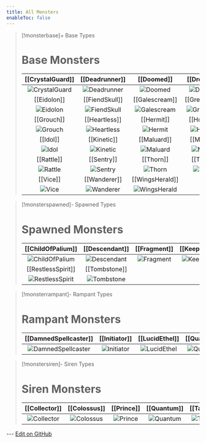 ```yaml
---
title: All Monsters
enableToc: false
---
```


> [!monsterbase]+ Base Types
> # Base Monsters
> | [[CrystalGuard]] | [[Deadrunner]] | [[Doomed]] | [[Drought]] |
> |:---:|:---:|:---:|:---:|
> | ![CrystalGuard](CrystalGuard_Icon.png) | ![Deadrunner](Deadrunner_Icon.png) | ![Doomed](Doomed_Icon.png) | ![Drought](Drought_Enemy_Icon.png) |
> | [[Eidolon]] | [[FiendSkull]] | [[Galescream]] | [[Grenadier]] |
> | ![Eidolon](Eidolon_Icon.png) | ![FiendSkull](FiendSkull_Icon.png) | ![Galescream](Galescream_Enemy_Icon.png) | ![Grenadier](Grenadier_Icon.png) |
> | [[Grouch]] | [[Heartless]] | [[Hermit]] | [[Howler]] |
> | ![Grouch](Grouch_Icon.png) | ![Heartless](Heartless_Icon.png) | ![Hermit](Hermit_Icon.png) | ![Howler](Howler_Enemy_Icon.png) |
> | [[Idol]] | [[Kinetic]] | [[Maluard]] | [[Mount]] |
> | ![Idol](Idol_Icon.png) | ![Kinetic](Kinetic_Icon.png) | ![Maluard](Maluard_Icon.png) | ![Mount](Mount_Icon.png) |
> | [[Rattle]] | [[Sentry]] | [[Thorn]] | [[Toxic]] |
> | ![Rattle](Rattle_Enemy_Icon.png) | ![Sentry](Sentry_Icon.png) | ![Thorn](Thorn_Enemy_Icon.png) | ![Toxic](Toxic_Enemy_Icon.png) |
> | [[Vice]] | [[Wanderer]] | [[WingsHerald]] |  |
> | ![Vice](Vice_Icon.png) | ![Wanderer](Wanderer_Enemy_Icon.png) | ![WingsHerald](Wind_sHerald_Icon.png) |  |

> [!monsterspawned]- Spawned Types
> # Spawned Monsters
> | [[ChildOfPalium]] | [[Descendant]] | [[Fragment]] | [[KeepersMine]] |
> |:---:|:---:|:---:|:---:|
> | ![ChildOfPalium](ChildOfPalium_Icon.png) | ![Descendant](Descendant_Icon.png) | ![Fragment](Fragment_Icon.png) | ![KeepersMine](KeeperMine_Icon.png) |
> | [[RestlessSpirit]] | [[Tombstone]] |  |  |
> | ![RestlessSpirit](RestlessSpirit_Icon.png) | ![Tombstone](Gravestone_Icon.png) |  |  |

> [!monsterrampant]- Rampant Types
> # Rampant Monsters
> | [[DamnedSpellcaster]] | [[Initiator]] | [[LucidEthel]] | [[Quake]] |
> |:---:|:---:|:---:|:---:|
> | ![DamnedSpellcaster](DamnedSpellcaster_Icon.png) | ![Initiator](Initiator_Icon.png) | ![LucidEthel](LucidEthel_Icon.png) | ![Quake](Quake_Enemy_Icon.png) |

> [!monstersiren]- Siren Types
> # Siren Monsters
> | [[Collector]] | [[Colossus]] | [[Prince]] | [[Quantum]] | [[Tarra]] |
> |:---:|:---:|:---:|:---:|:---:|
> | ![Collector](Collector_Siren_Icon.png) | ![Colossus](Colossus_Siren_Icon.png) | ![Prince](Prince_Icon.png) | ![Quantum](Quantum_Siren_Icon.png) | ![Tarra](Tarra_Icon.png) |

--- [Edit on GitHub](https://github.com/Mondrethos/gatekeeperwiki/edit/main/content/Monsters/AllMonsters.md)